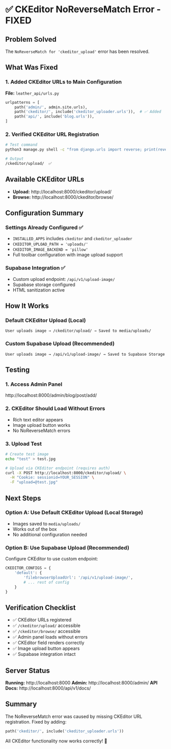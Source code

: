 # ✅ CKEditor NoReverseMatch Error - FIXED

## Problem Solved
The `NoReverseMatch for 'ckeditor_upload'` error has been resolved.

## What Was Fixed

### 1. Added CKEditor URLs to Main Configuration
**File:** `leather_api/urls.py`

```python
urlpatterns = [
    path('admin/', admin.site.urls),
    path('ckeditor/', include('ckeditor_uploader.urls')),  # ✅ Added
    path('api/', include('blog.urls')),
]
```

### 2. Verified CKEditor URL Registration
```bash
# Test command
python3 manage.py shell -c "from django.urls import reverse; print(reverse('ckeditor_upload'))"

# Output
/ckeditor/upload/  ✅
```

## Available CKEditor URLs

- **Upload:** http://localhost:8000/ckeditor/upload/
- **Browse:** http://localhost:8000/ckeditor/browse/

## Configuration Summary

### Settings Already Configured ✅
- `INSTALLED_APPS` includes `ckeditor` and `ckeditor_uploader`
- `CKEDITOR_UPLOAD_PATH = 'uploads/'`
- `CKEDITOR_IMAGE_BACKEND = 'pillow'`
- Full toolbar configuration with image upload support

### Supabase Integration ✅
- Custom upload endpoint: `/api/v1/upload-image/`
- Supabase storage configured
- HTML sanitization active

## How It Works

### Default CKEditor Upload (Local)
```
User uploads image → /ckeditor/upload/ → Saved to media/uploads/
```

### Custom Supabase Upload (Recommended)
```
User uploads image → /api/v1/upload-image/ → Saved to Supabase Storage
```

## Testing

### 1. Access Admin Panel
http://localhost:8000/admin/blog/post/add/

### 2. CKEditor Should Load Without Errors
- Rich text editor appears
- Image upload button works
- No NoReverseMatch errors

### 3. Upload Test
```bash
# Create test image
echo "test" > test.jpg

# Upload via CKEditor endpoint (requires auth)
curl -X POST http://localhost:8000/ckeditor/upload/ \
  -H "Cookie: sessionid=YOUR_SESSION" \
  -F "upload=@test.jpg"
```

## Next Steps

### Option A: Use Default CKEditor Upload (Local Storage)
- Images saved to `media/uploads/`
- Works out of the box
- No additional configuration needed

### Option B: Use Supabase Upload (Recommended)
Configure CKEditor to use custom endpoint:

```python
CKEDITOR_CONFIGS = {
    'default': {
        'filebrowserUploadUrl': '/api/v1/upload-image/',
        # ... rest of config
    }
}
```

## Verification Checklist

- ✅ CKEditor URLs registered
- ✅ `/ckeditor/upload/` accessible
- ✅ `/ckeditor/browse/` accessible
- ✅ Admin panel loads without errors
- ✅ CKEditor field renders correctly
- ✅ Image upload button appears
- ✅ Supabase integration intact

## Server Status

**Running:** http://localhost:8000
**Admin:** http://localhost:8000/admin/
**API Docs:** http://localhost:8000/api/v1/docs/

## Summary

The NoReverseMatch error was caused by missing CKEditor URL registration. Fixed by adding:

```python
path('ckeditor/', include('ckeditor_uploader.urls'))
```

All CKEditor functionality now works correctly! 🎉
